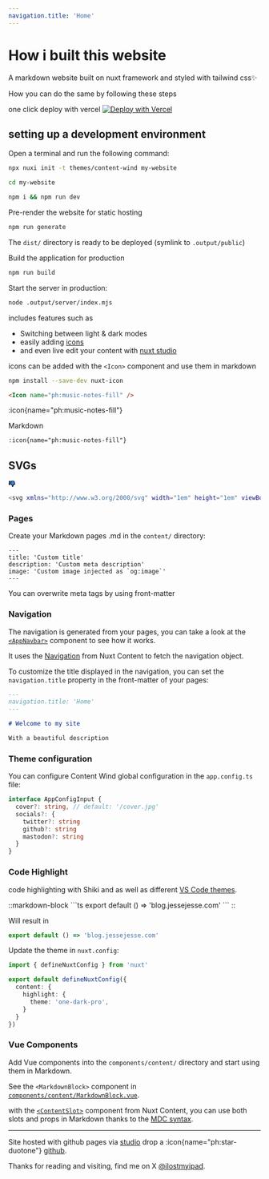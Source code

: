 ```yaml
---
navigation.title: 'Home'
---
```

# How i built this website

A markdown website built on nuxt framework and styled with tailwind css:sparkles:

How you can do the same by following these steps

one click deploy with vercel
[![Deploy with Vercel](https://vercel.com/button)](https://vercel.com/new/clone?repository-url=https%3A%2F%2Fgithub.com%2FAtinux%2Fcontent-wind-template) 

## setting up a development environment

Open a terminal and run the following command:
```bash
npx nuxi init -t themes/content-wind my-website
```
```bash
cd my-website
```
```bash
npm i && npm run dev
```
Pre-render the website for static hosting

```bash
npm run generate
```
The `dist/` directory is ready to be deployed (symlink to `.output/public`)

Build the application for production

```bash
npm run build
```

Start the server in production:

```bash
node .output/server/index.mjs
```

includes features such as 

- Switching between light & dark modes
- easily adding [icons](https://icons-git-main-sudo-self.vercel.app/)
- and even live edit your content with [nuxt studio](https://nuxt.studio)

icons can be added with the `<Icon>` component and use them in markdown

```bash
npm install --save-dev nuxt-icon
```
```html
<Icon name="ph:music-notes-fill" />
```
:icon{name="ph:music-notes-fill"}

Markdown

```md
:icon{name="ph:music-notes-fill"} 
```
## SVGs

<svg xmlns="http://www.w3.org/2000/svg" width="1em" height="1em" viewBox="0 0 48 48"><g fill="#2F88FF" stroke="#000" stroke-linecap="round" stroke-linejoin="round" stroke-width="4"><path d="M4.18051 26.8339C4.08334 27.9999 5.00352 29 6.1736 29H10C11.1046 29 12 28.1046 12 27V7C12 5.89543 11.1046 5 10 5H7.84027C6.80009 5 5.93356 5.79733 5.84717 6.83391L4.18051 26.8339Z"></path><path d="M18 26.6255C18 27.4612 18.5194 28.2092 19.2753 28.5655C20.9238 29.3426 23.7329 30.9062 25 33.0195C26.6331 35.7431 26.9411 40.664 26.9912 41.7912C26.9982 41.949 26.9937 42.107 27.0154 42.2634C27.2861 44.2155 31.0543 41.9351 32.5 39.5239C33.2846 38.2153 33.3852 36.496 33.3027 35.1537C33.2144 33.7175 32.7933 32.3301 32.3802 30.9517L31.5 28.0155H42.3569C43.6832 28.0155 44.6421 26.7482 44.2816 25.4719L38.9113 6.45642C38.668 5.5949 37.8818 5 36.9866 5H20C18.8954 5 18 5.89543 18 7V26.6255Z"></path></g></svg>

```bash
<svg xmlns="http://www.w3.org/2000/svg" width="1em" height="1em" viewBox="0 0 48 48"><g fill="#2F88FF" stroke="#000" stroke-linecap="round" stroke-linejoin="round" stroke-width="4"><path d="M4.18051 26.8339C4.08334 27.9999 5.00352 29 6.1736 29H10C11.1046 29 12 28.1046 12 27V7C12 5.89543 11.1046 5 10 5H7.84027C6.80009 5 5.93356 5.79733 5.84717 6.83391L4.18051 26.8339Z"></path><path d="M18 26.6255C18 27.4612 18.5194 28.2092 19.2753 28.5655C20.9238 29.3426 23.7329 30.9062 25 33.0195C26.6331 35.7431 26.9411 40.664 26.9912 41.7912C26.9982 41.949 26.9937 42.107 27.0154 42.2634C27.2861 44.2155 31.0543 41.9351 32.5 39.5239C33.2846 38.2153 33.3852 36.496 33.3027 35.1537C33.2144 33.7175 32.7933 32.3301 32.3802 30.9517L31.5 28.0155H42.3569C43.6832 28.0155 44.6421 26.7482 44.2816 25.4719L38.9113 6.45642C38.668 5.5949 37.8818 5 36.9866 5H20C18.8954 5 18 5.89543 18 7V26.6255Z"></path></g></svg>
```
### Pages

Create your Markdown pages .md in the `content/` directory:
```
---
title: 'Custom title'
description: 'Custom meta description'
image: 'Custom image injected as `og:image`'
---
```
You can overwrite meta tags by using front-matter

### Navigation

The navigation is generated from your pages, you can take a look at the [`<AppNavbar>`](https://github.com/Atinux/content-wind/blob/main/components/AppNavbar.vue) component to see how it works.

It uses the [Navigation](https://content.nuxt.com/usage/navigation)  from Nuxt Content to fetch the navigation object.

To customize the title displayed in the navigation, you can set the `navigation.title` property in the front-matter of your pages:

```md
---
navigation.title: 'Home'
---

# Welcome to my site

With a beautiful description
```

### Theme configuration

You can configure Content Wind global configuration in the `app.config.ts` file:

```ts [signature]
interface AppConfigInput {
  cover?: string, // default: '/cover.jpg'
  socials?: {
    twitter?: string
    github?: string
    mastodon?: string
  }
}
```

### Code Highlight

code highlighting with Shiki and as well as different [VS Code themes](https://github.com/shikijs/shiki/blob/main/docs/themes.md#all-themes).

::markdown-block
\```ts
export default () => 'blog.jessejesse.com'
\```
::

Will result in

```ts
export default () => 'blog.jessejesse.com'
```

Update the theme in `nuxt.config`:

```ts
import { defineNuxtConfig } from 'nuxt'

export default defineNuxtConfig({
  content: {
    highlight: {
      theme: 'one-dark-pro',
    }
  }
})
```
### Vue Components

Add Vue components into the `components/content/` directory and start using them in Markdown.

See the `<MarkdownBlock>` component in [`components/content/MarkdownBlock.vue`](https://github.com/Atinux/content-wind/blob/main/.demo/components/content/MarkdownBlock.vue).

with the [`<ContentSlot>`](https://content.nuxt.com/components/content-slot) component from Nuxt Content, you can use both slots and props in Markdown thanks to the [MDC syntax](https://content.nuxt.com/usage/markdown).

---
Site hosted with github pages via [studio](https://sudo-self-content-wind.nuxt.space/) drop a :icon{name="ph:star-duotone"} [github](https://github.com/sudo-self/content-wind.git).

Thanks for reading and visiting, find me on X [@ilostmyipad](https://twitter.com/ilostmyipad).
